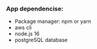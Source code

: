 ### App dependencise: 

- Package manager: npm or yarn
- aws cli
- node.js 16
- postgreSQL database
